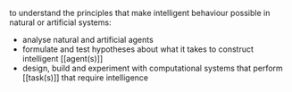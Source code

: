 to understand the principles that make intelligent behaviour possible in natural or artificial systems:
- analyse natural and artificial agents
- formulate and test hypotheses about what it takes to construct intelligent [[agent(s)]]
- design, build and experiment with computational systems that perform [[task(s)]] that require intelligence
